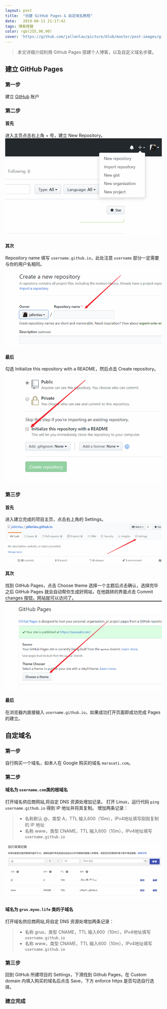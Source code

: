 ```yaml
---
layout: post
title:  "创建 GitHub Pages & 自定域名教程"
date:   2019-06-11 21:17:42
tags: 博客搭建
color: rgb(255,90,90)
cover: 'https://github.com/jallenlau/picture/blob/master/post-images/githubpages.gif?raw=true'
---
```


> 本文详细介绍利用 Github Pages 搭建个人博客，以及自定义域名步骤。

## 建立 GitHub Pages
### 第一步
建立 [GitHub](www.github.com) 账户
### 第二步
#### 首先
进入主页点击右上角 + 号，建立 New Repository。
![](https://github.com/jallenlau/picture/blob/master/pages/1.png?raw=true)
#### 其次
Repository name 填写 `username.github.io`，此处注意 `username` 部分一定需要与你的用户名相同。
![](https://github.com/jallenlau/picture/blob/master/pages/2.png?raw=true)
#### 最后
勾选 Initialize this repository with a README，然后点击 Create repository。
![](https://github.com/jallenlau/picture/blob/master/pages/3.png?raw=true)
### 第三步
#### 首先
进入建立完成的项目主页，点击右上角的 Settings。
![](https://github.com/jallenlau/picture/blob/master/pages/4.png?raw=true)
#### 其次
找到 GitHub Pages，点击 Choose theme 选择一个主题后点击确认，选择完毕之后  GitHub Pages 就会自动帮你生成好网站，在他跳转的界面点击 Commit changes 按钮，网站就可以访问了。
![](https://github.com/jallenlau/picture/blob/master/pages/5.png?raw=true)
#### 最后
在浏览器内直接输入 `username.github.io`，如果成功打开页面即成功完成 Pages 的建立。
## 自定域名
### 第一步
自行购买一个域名，如本人在 Google 购买的域名 `marasati.com`。
### 第二步
#### 域名为 `username.com`类的根域名
打开域名供应商网站,将自定 DNS 资源处增加记录。
打开 Linux，运行代码 `ping username.github.io` 得到 IP 地址并将其复制。
增加两条记录：
>- 名称默认 @，类型 A，TTL 输入600（10m），IPv4地址填写刚刚复制的 IP 地址
>- 名称 www，类型 CNAME，TTL 输入600（10m），IPv4地址填写 `username.github.io`

![](https://raw.githubusercontent.com/jallenlau/picture/master/pages/6.png)
#### 域名为 `grus.myou.life` 类的子域名
打开域名供应商网站,将自定 DNS 资源处增加两条记录：
>- 名称 grus，类型 CNAME，TTL 输入600（10m），IPv4地址填写 `username.github.io`
>- 名称 www，类型 CNAME，TTL 输入600（10m），IPv4地址填写 `username.github.io`
### 第三步
回到 GitHub 所建项目的 Settings，下滑找到 Github Pages，在 Custom domain 内填入购买的域名后点击 Save，下方 enforce https 是否勾选自行选择。

### 建立完成

